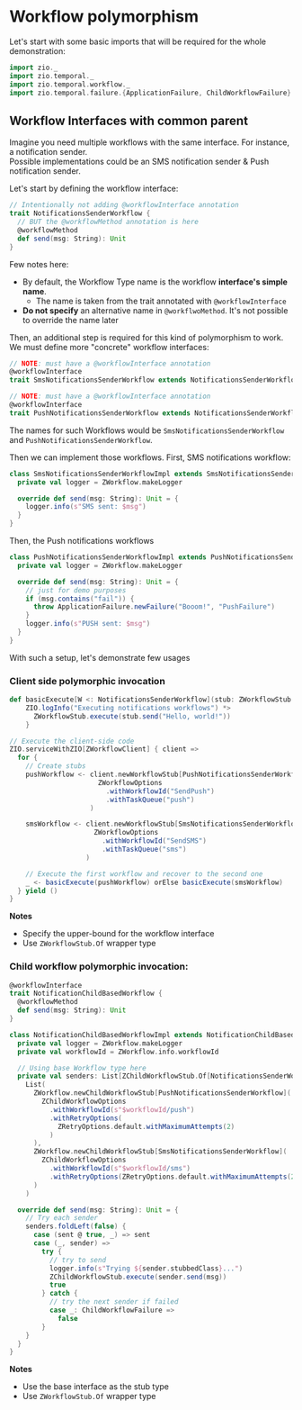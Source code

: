 # Workflow polymorphism

<head>
  <meta charset="UTF-8" />
  <meta name="description" content="ZIO Temporal workflow polymorphism" />
  <meta name="keywords" content="ZIO Temporal workflow polymorphism, Scala Temporal workflow polymorphism" />
</head>

Let's start with some basic imports that will be required for the whole demonstration:

```scala mdoc:silent
import zio._
import zio.temporal._
import zio.temporal.workflow._
import zio.temporal.failure.{ApplicationFailure, ChildWorkflowFailure}
```

## Workflow Interfaces with common parent
Imagine you need multiple workflows with the same interface. For instance, a notification sender.  
Possible implementations could be an SMS notification sender & Push notification sender.

Let's start by defining the workflow interface:

```scala mdoc:silent
// Intentionally not adding @workflowInterface annotation
trait NotificationsSenderWorkflow {
  // BUT the @workflowMethod annotation is here
  @workflowMethod
  def send(msg: String): Unit
}
```

Few notes here:
- By default, the Workflow Type name is the workflow **interface's simple name**.
  - The name is taken from the trait annotated with `@workflowInterface`
- **Do not specify** an alternative name in `@workflwoMethod`. It's not possible to override the name later 

Then, an additional step is required for this kind of polymorphism to work.  
We must define more "concrete" workflow interfaces:

```scala mdoc:silent
// NOTE: must have a @workflowInterface annotation
@workflowInterface
trait SmsNotificationsSenderWorkflow extends NotificationsSenderWorkflow

// NOTE: must have a @workflowInterface annotation
@workflowInterface
trait PushNotificationsSenderWorkflow extends NotificationsSenderWorkflow
```

The names for such Workflows would be `SmsNotificationsSenderWorkflow` and `PushNotificationsSenderWorkflow`.

Then we can implement those workflows. First, SMS notifications workflow:
```scala mdoc:silent
class SmsNotificationsSenderWorkflowImpl extends SmsNotificationsSenderWorkflow {
  private val logger = ZWorkflow.makeLogger

  override def send(msg: String): Unit = {
    logger.info(s"SMS sent: $msg")
  }
}
```

Then, the Push notifications workflows
```scala mdoc:silent
class PushNotificationsSenderWorkflowImpl extends PushNotificationsSenderWorkflow {
  private val logger = ZWorkflow.makeLogger

  override def send(msg: String): Unit = {
    // just for demo purposes
    if (msg.contains("fail")) {
      throw ApplicationFailure.newFailure("Booom!", "PushFailure")
    }
    logger.info(s"PUSH sent: $msg")
  }
}
```

With such a setup, let's demonstrate few usages

### Client side polymorphic invocation

```scala mdoc:silent
def basicExecute[W <: NotificationsSenderWorkflow](stub: ZWorkflowStub.Of[W]): TemporalIO[Unit] = {
    ZIO.logInfo("Executing notifications workflows") *>
      ZWorkflowStub.execute(stub.send("Hello, world!"))
    }

// Execute the client-side code
ZIO.serviceWithZIO[ZWorkflowClient] { client =>
  for {
    // Create stubs
    pushWorkflow <- client.newWorkflowStub[PushNotificationsSenderWorkflow](
                      ZWorkflowOptions
                        .withWorkflowId("SendPush")
                        .withTaskQueue("push")
                    )

    smsWorkflow <- client.newWorkflowStub[SmsNotificationsSenderWorkflow](
                     ZWorkflowOptions
                       .withWorkflowId("SendSMS")
                       .withTaskQueue("sms")
                   )

    // Execute the first workflow and recover to the second one
    _ <- basicExecute(pushWorkflow) orElse basicExecute(smsWorkflow)
  } yield ()
}
```

**Notes**
- Specify the upper-bound for the workflow interface
- Use `ZWorkflowStub.Of` wrapper type

### Child workflow polymorphic invocation:

```scala mdoc:silent
@workflowInterface
trait NotificationChildBasedWorkflow {
  @workflowMethod
  def send(msg: String): Unit
}

class NotificationChildBasedWorkflowImpl extends NotificationChildBasedWorkflow {
  private val logger = ZWorkflow.makeLogger
  private val workflowId = ZWorkflow.info.workflowId

  // Using base Workflow type here
  private val senders: List[ZChildWorkflowStub.Of[NotificationsSenderWorkflow]] =
    List(
      ZWorkflow.newChildWorkflowStub[PushNotificationsSenderWorkflow](
        ZChildWorkflowOptions
          .withWorkflowId(s"$workflowId/push")
          .withRetryOptions(
            ZRetryOptions.default.withMaximumAttempts(2)
          )
      ),
      ZWorkflow.newChildWorkflowStub[SmsNotificationsSenderWorkflow](
        ZChildWorkflowOptions
          .withWorkflowId(s"$workflowId/sms")
          .withRetryOptions(ZRetryOptions.default.withMaximumAttempts(2))
      )
    )

  override def send(msg: String): Unit = {
    // Try each sender
    senders.foldLeft(false) {
      case (sent @ true, _) => sent
      case (_, sender) =>
        try {
          // try to send
          logger.info(s"Trying ${sender.stubbedClass}...")
          ZChildWorkflowStub.execute(sender.send(msg))
          true
        } catch {
          // try the next sender if failed
          case _: ChildWorkflowFailure =>
            false
        }
    }
  }
}
```

**Notes**
- Use the base interface as the stub type
- Use `ZWorkflowStub.Of` wrapper type

